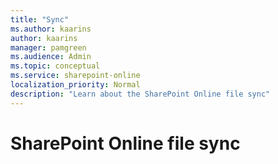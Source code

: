 ```yaml
---
title: "Sync"
ms.author: kaarins
author: kaarins
manager: pamgreen
ms.audience: Admin
ms.topic: conceptual
ms.service: sharepoint-online
localization_priority: Normal
description: "Learn about the SharePoint Online file sync"
---
```


# SharePoint Online file sync


  

